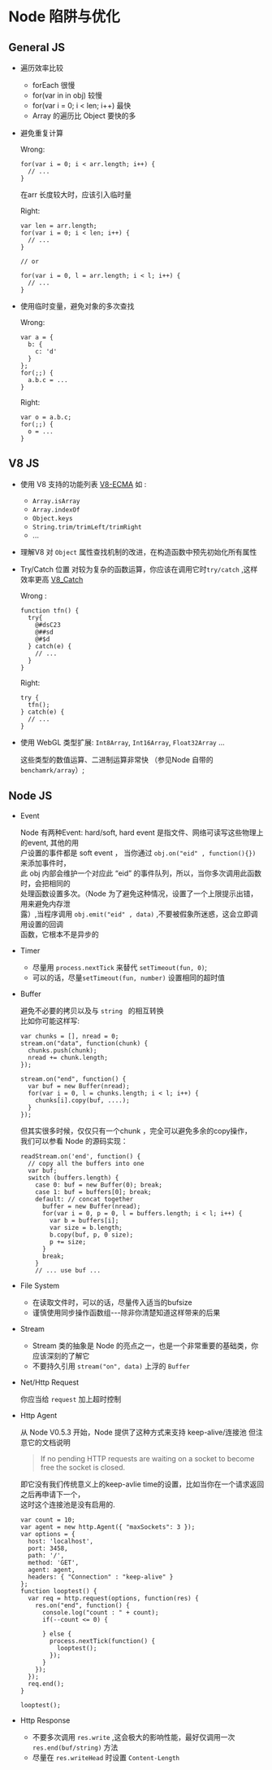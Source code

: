 # Node 陷阱与优化

## General JS

* 遍历效率比较

    - forEach 很慢
    - for(var in in obj) 较慢
    - for(var i = 0; i < len; i++) 最快
    - Array 的遍历比 Object 要快的多
    
* 避免重复计算
    
    Wrong: 

    ```
    for(var i = 0; i < arr.length; i++) {
      // ...    
    }
    ```

    在arr 长度较大时，应该引入临时量
    
    Right:

    ```
    var len = arr.length;
    for(var i = 0; i < len; i++) {
      // ...
    }
    
    // or
    
    for(var i = 0, l = arr.length; i < l; i++) {
      // ...
    }
    ```
    
* 使用临时变量，避免对象的多次查找
    
    Wrong:
    
    ```
    var a = {
      b: {
        c: 'd'
      }
    };
    for(;;) {
      a.b.c = ...
    }
    ```
    
    Right:

    ```
    var o = a.b.c;
    for(;;) {
      o = ...
    }
    ```
  
## V8 JS

* 使用 V8 支持的功能列表 [V8-ECMA](https://github.com/joyent/node/wiki/ECMA-5-Mozilla-Features-Implemented-in-V8)
    如 : 
    - ```Array.isArray```
    - ```Array.indexOf```
    - ```Object.keys```
    - ```String.trim/trimLeft/trimRight```
    - ...

* 理解V8 对 ```Object``` 属性查找机制的改进，在构造函数中预先初始化所有属性

* Try/Catch  位置
    对较为复杂的函数运算，你应该在调用它时```try/catch``` ,这样效率更高 [V8_Catch](https://github.com/joyent/node/wiki/Best-practices-and-gotchas-with-v8)
    
    Wrong :
    
    ```
    function tfn() {
      try{
        @#dsC23
        @##sd
        @#$d
      } catch(e) {
        // ...
      }
    }
    ```

    Right:
    
    ```
    try {
      tfn();
    } catch(e) {
      // ...
    }
    ```
    
* 使用 WebGL 类型扩展: ```Int8Array```, ```Int16Array```, ```Float32Array``` ...

    这些类型的数值运算、二进制运算非常快 （参见Node 自带的```benchamrk/array```）;
  
## Node JS

* Event 

    Node 有两种Event: hard/soft,  hard event 是指文件、网络可读写这些物理上的event, 其他的用  
    户设置的事件都是 soft event ，    当你通过   ```obj.on("eid" , function(){})```  来添加事件时，  
    此 obj 内部会维护一个对应此 “eid” 的事件队列，所以，当你多次调用此函数时，会把相同的  
    处理函数设置多次。（Node 为了避免这种情况，设置了一个上限提示出错，用来避免内存泄  
    露）,当程序调用 ```obj.emit("eid" , data)```  ,不要被假象所迷惑，这会立即调用设置的回调  
    函数，它根本不是异步的
    
* Timer
    
    - 尽量用 ```process.nextTick``` 来替代 ```setTimeout(fun, 0)```;
    - 可以的话，尽量```setTimeout(fun, number)``` 设置相同的超时值
    
* Buffer 

    避免不必要的拷贝以及与 ```string ``` 的相互转换  
    比如你可能这样写:
    
    ```
    var chunks = [], nread = 0;
    stream.on("data", function(chunk) {
      chunks.push(chunk);
      nread += chunk.length;
    });

    stream.on("end", function() {
      var buf = new Buffer(nread);
      for(var i = 0, l = chunks.length; i < l; i++) {
        chunks[i].copy(buf, ....);
      }
    });
    ```
    
    但其实很多时候，仅仅只有一个chunk ，完全可以避免多余的copy操作，  
    我们可以参看 Node 的源码实现：
    
    ```
    readStream.on('end', function() {
      // copy all the buffers into one
      var buf;
      switch (buffers.length) {
        case 0: buf = new Buffer(0); break;
        case 1: buf = buffers[0]; break;
        default: // concat together
          buffer = new Buffer(nread);
          for(var i = 0, p = 0, l = buffers.length; i < l; i++) {
            var b = buffers[i];
            var size = b.length;
            b.copy(buf, p, 0 size);
            p += size;
          }
          break;
        }
        // ... use buf ...
    ```
    
* File System

    - 在读取文件时，可以的话，尽量传入适当的bufsize
    - 谨慎使用同步操作函数组---除非你清楚知道这样带来的后果
    
* Stream

    - Stream 类的抽象是 Node 的亮点之一，也是一个非常重要的基础类，你应该深刻的了解它
    - 不要持久引用 ```stream("on", data)``` 上浮的 ```Buffer```
    
* Net/Http Request

    你应当给 ```request``` 加上超时控制

* Http Agent 

    从 Node V0.5.3 开始，Node 提供了这种方式来支持 keep-alive/连接池
    但注意它的文档说明
    
    >If no pending HTTP requests are waiting on a socket to become free the socket is closed. 
    
    即它没有我们传统意义上的keep-avlie time的设置，比如当你在一个请求返回之后再申请下一个，   
    这时这个连接池是没有启用的.
    
    ```  
    var count = 10;
    var agent = new http.Agent({ "maxSockets": 3 });
    var options = {
      host: 'localhost',
      port: 3458,
      path: '/',
      method: 'GET',
      agent: agent,
      headers: { "Connection" : "keep-alive" }
    };
    function looptest() {
      var req = http.request(options, function(res) {
        res.on("end", function() {
          console.log("count : " + count);
          if(--count <= 0) { 
    
          } else {
            process.nextTick(function() {
              looptest();
            }); 
          }   
        }); 
      }); 
      req.end();
    }
      
    looptest();
    ```
    
* Http Response

    - 不要多次调用 ```res.write``` ,这会极大的影响性能，最好仅调用一次```res.end(buf/string)``` 方法
    - 尽量在 ```res.writeHead``` 时设置 ```Content-Length```
    